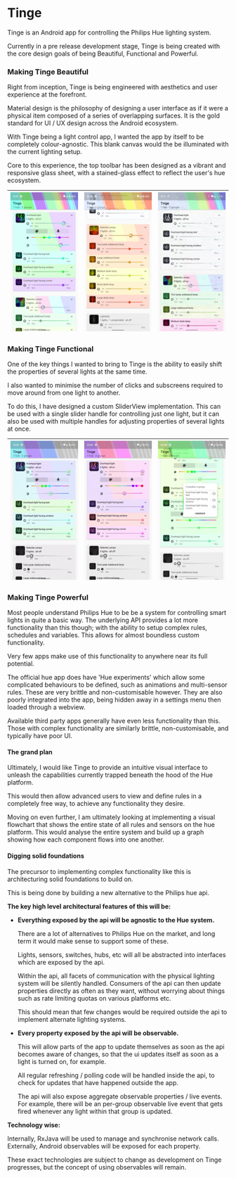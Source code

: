 # Tinge
Tinge is an Android app for controlling the Philips Hue lighting system.

Currently in a pre release development stage, Tinge is being created
with the core design goals of being Beautiful, Functional and Powerful.

### Making Tinge Beautiful

Right from inception, Tinge is being engineered with aesthetics and user
experience at the forefront.

Material design is the philosophy of designing a user interface as if it
were a physical item composed of a series of overlapping surfaces. It is
the gold standard for UI / UX design across the Android ecosystem.
 
With Tinge being a light control app, I wanted the app by itself to be
completely colour-agnostic. This blank canvas would the be illuminated
with the current lighting setup.

Core to this experience, the top toolbar has been designed as a vibrant
and responsive glass sheet, with a stained-glass effect to reflect the
user's hue ecosystem.

![](/documentation/assets/glass_toolbar_1.png)|![](/documentation/assets/glass_toolbar_2.png)|![](/documentation/assets/glass_toolbar_animation.gif)
| ------------- | ------------- | ------------- |


### Making Tinge Functional

One of the key things I wanted to bring to Tinge is the ability to
easily shift the properties of several lights at the same time.

I also wanted to minimise the number of clicks and subscreens required
to move around from one light to another.

To do this, I have designed a custom SliderView implementation. This can
be used with a single slider handle for controlling just one light, but
it can also be used with multiple handles for adjusting properties of
several lights at once.

![](/documentation/assets/slider_moving_animation.gif)|![](/documentation/assets/slider_grouping_animation.gif)|![](/documentation/assets/slider_group_popup.png)
| ------------- | ------------- | ------------- |


### Making Tinge Powerful

Most people understand Philips Hue to be be a system for controlling
smart lights in quite a basic way. The underlying API provides a lot
more functionality than this though; with the ability to setup complex
rules, schedules and variables. This allows for almost boundless custom
functionality.

Very few apps make use of this functionality to anywhere near its full
potential. 

The official hue app does have 'Hue experiments' which allow some
complicated behaviours to be defined, such as animations and
multi-sensor rules. These are very brittle and non-customisable however.
They are also poorly integrated into the app, being hidden away in a
settings menu then loaded through a webview.

Available third party apps generally have even less functionality than
this. Those with complex functionality are similarly brittle,
non-customisable, and typically have poor UI.

#### The grand plan

Ultimately, I would like Tinge to provide an intuitive visual interface
to unleash the capabilities currently trapped beneath the hood of the
Hue platform.

This would then allow advanced users to view and define rules in a
completely free way, to achieve any functionality they desire.

Moving on even further, I am ultimately looking at implementing a visual
flowchart that shows the entire state of all rules and sensors on the
hue platform. This would analyse the entire system and build up a graph
showing how each component flows into one another.


#### Digging solid foundations

The precursor to implementing complex functionality like this is
architecturing solid foundations to build on.

This is being done by building a new alternative to the Philips hue api.

**The key high level architectural features of this will be:**

* **Everything exposed by the api will be agnostic to the Hue system.**
  
  There are a lot of alternatives to Philips Hue on the market, and long
  term it would make sense to support some of these.
  
  Lights, sensors, switches, hubs, etc will all be abstracted into
  interfaces which are exposed by the api.
  
  Within the api, all facets of communication with the physical lighting
  system will be silently handled. Consumers of the api can then update
  properties directly as often as they want, without worrying about
  things such as rate limiting quotas on various platforms etc.
  
  This should mean that few changes would be required outside the api to
  implement alternate lighting systems.
  
* **Every property exposed by the api will be observable.**

  This will allow parts of the app to update themselves as soon as the
  api becomes aware of changes, so that the ui updates itself as soon as
  a light is turned on, for example.
  
  All regular refreshing / polling code will be handled inside the api,
  to check for updates that have happened outside the app.
  
  The api will also expose aggregate observable properties / live
  events. For example, there will be an per-group observable live event
  that gets fired whenever any light within that group is updated.
  
**Technology wise:**
  
Internally, RxJava will be used to manage and synchronise network calls.
Externally, Android observables will be exposed for each property.

These exact technologies are subject to change as development on Tinge
progresses, but the concept of using observables will remain.

